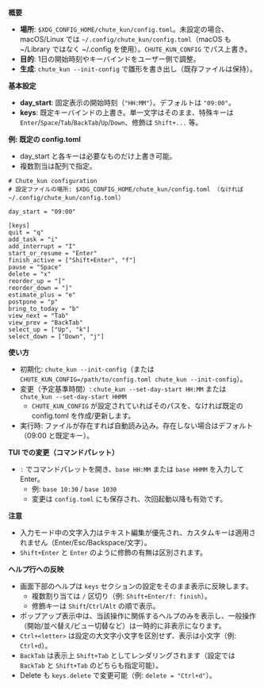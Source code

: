 **概要**
- **場所**: `$XDG_CONFIG_HOME/chute_kun/config.toml`。未設定の場合、macOS/Linux では `~/.config/chute_kun/config.toml`（macOS も ~/Library ではなく ~/.config を使用）。`CHUTE_KUN_CONFIG` でパス上書き。
- **目的**: 1日の開始時刻やキーバインドをユーザー側で調整。
- **生成**: `chute_kun --init-config` で雛形を書き出し（既存ファイルは保持）。

**基本設定**
- **day_start**: 固定表示の開始時刻（`"HH:MM"`）。デフォルトは `"09:00"`。
- **keys**: 既定キーバインドの上書き。単一文字はそのまま、特殊キーは `Enter`/`Space`/`Tab`/`BackTab`/`Up`/`Down`、修飾は `Shift+...` 等。

**例: 既定の config.toml**
- day_start と各キーは必要なものだけ上書き可能。
- 複数割当は配列で指定。

```
# Chute_kun configuration
# 設定ファイルの場所: $XDG_CONFIG_HOME/chute_kun/config.toml （なければ ~/.config/chute_kun/config.toml）

day_start = "09:00"

[keys]
quit = "q"
add_task = "i"
add_interrupt = "I"
start_or_resume = "Enter"
finish_active = ["Shift+Enter", "f"]
pause = "Space"
delete = "x"
reorder_up = "["
reorder_down = "]"
estimate_plus = "e"
postpone = "p"
bring_to_today = "b"
view_next = "Tab"
view_prev = "BackTab"
select_up = ["Up", "k"]
select_down = ["Down", "j"]
```

**使い方**
- 初期化: `chute_kun --init-config`（または `CHUTE_KUN_CONFIG=/path/to/config.toml chute_kun --init-config`）。
- 変更（予定基準時間）: `chute_kun --set-day-start HH:MM` または `chute_kun --set-day-start HHMM`
  - `CHUTE_KUN_CONFIG` が設定されていればそのパスを、なければ既定の config.toml を作成/更新します。
- 実行時: ファイルが存在すれば自動読み込み。存在しない場合はデフォルト（09:00 と既定キー）。

**TUI での変更（コマンドパレット）**
- `:` でコマンドパレットを開き、`base HH:MM` または `base HHMM` を入力して Enter。
  - 例: `base 10:30` / `base 1030`
  - 変更は `config.toml` にも保存され、次回起動以降も有効です。

**注意**
- 入力モード中の文字入力はテキスト編集が優先され、カスタムキーは適用されません（Enter/Esc/Backspace/文字）。
- `Shift+Enter` と `Enter` のように修飾の有無は区別されます。

**ヘルプ行への反映**
- 画面下部のヘルプは `keys` セクションの設定をそのまま表示に反映します。
  - 複数割り当ては `/` 区切り（例: `Shift+Enter/f: finish`）。
  - 修飾キーは `Shift`/`Ctrl`/`Alt` の順で表示。
- ポップアップ表示中は、当該操作に関係するヘルプのみを表示し、一般操作（開始/並べ替え/ビュー切替など）は一時的に非表示になります。
- `Ctrl+<letter>` は設定の大文字小文字を区別せず、表示は小文字（例: `Ctrl+d`）。
- `BackTab` は表示上 `Shift+Tab` としてレンダリングされます（設定では `BackTab` と `Shift+Tab` のどちらも指定可能）。
- Delete も `keys.delete` で変更可能（例: `delete = "Ctrl+d"`）。

